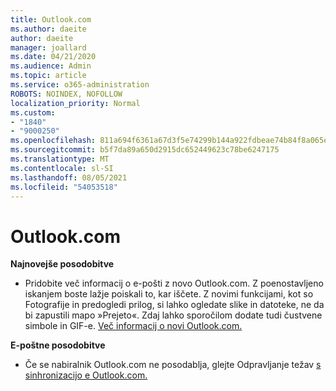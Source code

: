 ```yaml
---
title: Outlook.com
ms.author: daeite
author: daeite
manager: joallard
ms.date: 04/21/2020
ms.audience: Admin
ms.topic: article
ms.service: o365-administration
ROBOTS: NOINDEX, NOFOLLOW
localization_priority: Normal
ms.custom:
- "1840"
- "9000250"
ms.openlocfilehash: 811a694f6361a67d3f5e74299b144a922fdbeae74b84f8a065e3fe85db059087
ms.sourcegitcommit: b5f7da89a650d2915dc652449623c78be6247175
ms.translationtype: MT
ms.contentlocale: sl-SI
ms.lasthandoff: 08/05/2021
ms.locfileid: "54053518"
---
```

# <a name="outlookcom-updates"></a>Outlook.com

**Najnovejše posodobitve**

- Pridobite več informacij o e-pošti z novo Outlook.com. Z poenostavljeno iskanjem boste lažje poiskali to, kar iščete. Z novimi funkcijami, kot so Fotografije in predogledi prilog, si lahko ogledate slike in datoteke, ne da bi zapustili mapo »Prejeto«. Zdaj lahko sporočilom dodate tudi čustvene simbole in GIF-e. [Več informacij o novi Outlook.com.](https://support.office.com/article/40676ad0-c831-45ac-a023-5be633be798d?wt.mc_id=Office_Outlook_com_Alchemy)

**E-poštne posodobitve**

- Če se nabiralnik Outlook.com ne posodablja, glejte Odpravljanje težav [s sinhronizacijo e Outlook.com.](https://support.office.com/article/d39e3341-8d79-4bf1-b3c7-ded602233642?wt.mc_id=Office_Outlook_com_Alchemy)